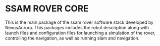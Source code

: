 # SSAM ROVER CORE

This is the main package of the ssam rover software stack developed by NexusAurora.
This packages includes the robot description along with launch files and configuration files for launching a simulation of the rover, controlling the navigation, as well as running slam and navigation.
